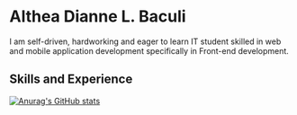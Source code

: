 # Althea Dianne L. Baculi

I am self-driven, hardworking and eager to learn IT student skilled in web and mobile application development specifically in Front-end development. 

## Skills and Experience
[![Anurag's GitHub stats](https://github-readme-stats.vercel.app/api?username=adbaculi)](https://github.com/anuraghazra/github-readme-stats)

<!--
**adbaculi/adbaculi** is a ✨ _special_ ✨ repository because its `README.md` (this file) appears on your GitHub profile.

Here are some ideas to get you started:

- 🔭 I’m currently working on ...
- 🌱 I’m currently learning ...
- 👯 I’m looking to collaborate on ...
- 🤔 I’m looking for help with ...
- 💬 Ask me about ...
- 📫 How to reach me: ...
- 😄 Pronouns: ...
- ⚡ Fun fact: ...
-->
